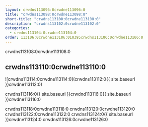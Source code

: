 ```yaml
---
layout: crwdns113096:0crwdne113096:0
title: "crwdns113098:0crwdne113098:0"
short-title: "crwdns113100:0crwdne113100:0"
description: "crwdns113102:0crwdne113102:0"
categories:
  - crwdns113104:0crwdne113104:0
order: 113106:0crwdne113106:010395crwdns113106:0crwdne113106:0
---
```

crwdns113108:0crwdne113108:0

## crwdns113110:0crwdne113110:0

![crwdns113114:0crwdne113114:0](crwdns113112:0{{ site.baseurl }}crwdne113112:0)

crwdns113116:0{{ site.baseurl }}crwdnd113116:0{{ site.baseurl }}crwdne113116:0

crwdns113118:0crwdne113118:0 crwdns113120:0crwdne113120:0 crwdns113122:0crwdne113122:0 crwdns113124:0{{ site.baseurl }}crwdne113124:0 crwdns113126:0crwdne113126:0